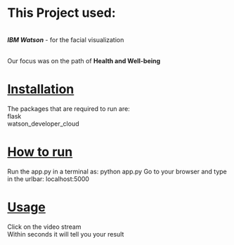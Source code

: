 <h1><b>This Project used:</b></h1><br/>
<b><i>IBM Watson</i></b> - for the facial visualization

<br/>Our focus was on the path of <b>Health and Well-being</b>
<h1><b><u>Installation</u></b></h1>
The packages that are required to run are: <br/>
flask<br/>
watson_developer_cloud


<h1><b><u>How to run</u></b></h1>
Run the app.py in a terminal as: python app.py
Go to your browser and type in the urlbar: localhost:5000

<h1><b><u>Usage</u></b></h1>
Click on the video stream<br/>
Within seconds it will tell you your result
